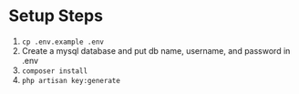 # Setup Steps

1. `cp .env.example .env`
2. Create a mysql database and put db name, username, and password in .env
3. `composer install`
4. `php artisan key:generate`